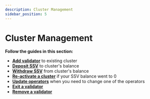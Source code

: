 ```yaml
---
description: Cluster Management
sidebar_position: 5
---
```


# Cluster Management

**Follow the guides in this section:**
- [**Add validator**](./adding-validator-to-existing-cluster.md) to existing cluster
- [**Deposit SSV**](./depositing-ssv.md) to cluster's balance
- [**Withdraw SSV**](./withdrawing-ssv.md) from cluster's balance
- [**Re-activate a cluster**](./re-activating-a-cluster.md) if your SSV balance went to 0
- [**Update operators**](./update-operators.md) when you need to change one of the operators
- [**Exit a validator**](./exiting-a-validator.md)
- [**Remove a validator**](./removing-a-validator.md)